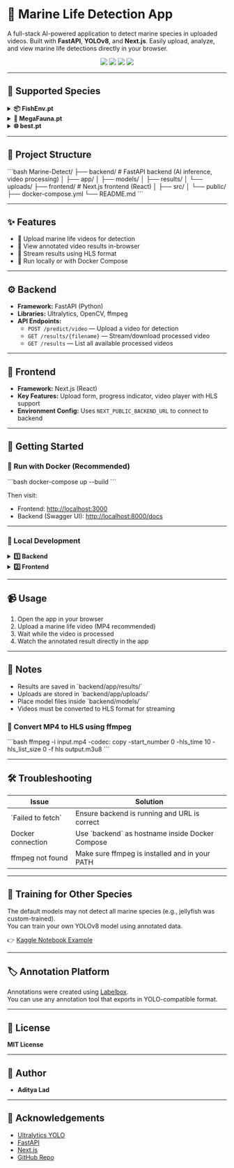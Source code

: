 # 🌊 Marine Life Detection App

A full-stack AI-powered application to detect marine species in uploaded videos. Built with **FastAPI**, **YOLOv8**, and **Next.js**. Easily upload, analyze, and view marine life detections directly in your browser.

<p align="center">
  <img src="https://img.shields.io/badge/FastAPI-005571?style=flat&logo=fastapi&logoColor=white" />
  <img src="https://img.shields.io/badge/Next.js-000000?style=flat&logo=nextdotjs&logoColor=white" />
  <img src="https://img.shields.io/badge/Docker-2496ED?style=flat&logo=docker&logoColor=white" />
  <img src="https://img.shields.io/badge/YOLOv8-Ultralytics-FF4088?style=flat&logo=python&logoColor=white" />
</p>

---
## 🐠 Supported Species

<details>
<summary><strong>📦 FishEnv.pt</strong></summary>

- fish  
- serranidae  
- urchin  
- scaridae  
- chaetodontidae  
- giant_clam  
- lutjanidae  
- muraenidae  
- sea_cucumber  
- haemulidae  
- lobster  
- crown_of_thorns  
- bolbometopon_muricatum  
- cheilinus_undulatus  
- cromileptes_altivelis  

</details>

<details>
<summary><strong>🐋 MegaFauna.pt</strong></summary>

- ray  
- shark  
- turtle  

</details>

<details>
<summary><strong>🌐 best.pt</strong></summary>

- jellyfish  

</details>

---

## 🧭 Project Structure

\`\`\`bash
Marine-Detect/
├── backend/         # FastAPI backend (AI inference, video processing)
│   ├── app/
│   ├── models/
│   ├── results/
│   └── uploads/
├── frontend/        # Next.js frontend (React)
│   ├── src/
│   └── public/
├── docker-compose.yml
└── README.md
\`\`\`

---

## ✨ Features

- 🎥 Upload marine life videos for detection  
- 🐬 View annotated video results in-browser  
- 🔄 Stream results using HLS format  
- 🐳 Run locally or with Docker Compose  

---



## ⚙️ Backend

- **Framework:** FastAPI (Python)
- **Libraries:** Ultralytics, OpenCV, ffmpeg
- **API Endpoints:**
  - `POST /predict/video` — Upload a video for detection
  - `GET /results/{filename}` — Stream/download processed video
  - `GET /results` — List all available processed videos

---

## 🎯 Frontend

- **Framework:** Next.js (React)
- **Key Features:** Upload form, progress indicator, video player with HLS support
- **Environment Config:** Uses `NEXT_PUBLIC_BACKEND_URL` to connect to backend

---

## 🚀 Getting Started

### 🐳 Run with Docker (Recommended)

\`\`\`bash
docker-compose up --build
\`\`\`

Then visit:
- Frontend: [http://localhost:3000](http://localhost:3000)
- Backend (Swagger UI): [http://localhost:8000/docs](http://localhost:8000/docs)

---

### 🔧 Local Development

<details>
<summary><strong>1️⃣ Backend</strong></summary>

\`\`\`bash
cd backend
python -m venv venv
source venv/bin/activate  # Windows: venv\Scripts\activate
pip install -r requirements.txt
\`\`\`

Install ffmpeg:  
- Ubuntu: \`sudo apt-get install ffmpeg\`  
- Windows: [Download](https://ffmpeg.org/download.html) and add to PATH

Run FastAPI server:

\`\`\`bash
uvicorn app.main:app --host 0.0.0.0 --port 8000
\`\`\`

</details>

<details>
<summary><strong>2️⃣ Frontend</strong></summary>

\`\`\`bash
cd frontend
npm install
\`\`\`

Set backend URL for development:

\`\`\`env
# .env.local
NEXT_PUBLIC_BACKEND_URL=http://localhost:8000
\`\`\`

Run Next.js dev server:

\`\`\`bash
npm run dev
\`\`\`

Access the frontend in your browser:  
[http://localhost:3000](http://localhost:3000)

</details>

---

## 📹 Usage

1. Open the app in your browser  
2. Upload a marine life video (MP4 recommended)  
3. Wait while the video is processed  
4. Watch the annotated result directly in the app  

---

## 📁 Notes

- Results are saved in \`backend/app/results/\`
- Uploads are stored in \`backend/app/uploads/\`
- Place model files inside \`backend/models/\`
- Videos must be converted to HLS format for streaming

### 🔄 Convert MP4 to HLS using ffmpeg

\`\`\`bash
ffmpeg -i input.mp4 -codec: copy -start_number 0 -hls_time 10 -hls_list_size 0 -f hls output.m3u8
\`\`\`

---

## 🛠️ Troubleshooting

| Issue                | Solution                                         |
|---------------------|--------------------------------------------------|
| \`Failed to fetch\`   | Ensure backend is running and URL is correct     |
| Docker connection   | Use \`backend\` as hostname inside Docker Compose |
| ffmpeg not found    | Make sure ffmpeg is installed and in your PATH   |

---

## 🧪 Training for Other Species

The default models may not detect all marine species (e.g., jellyfish was custom-trained).  
You can train your own YOLOv8 model using annotated data.

👉 [Kaggle Notebook Example](https://www.kaggle.com/code/adityalad1234/notebook5f94400af7)

---
## 🏷️ Annotation Platform

Annotations were created using [Labelbox](https://labelbox.com/).  
You can use any annotation tool that exports in YOLO-compatible format.

---

## 📜 License

**MIT License**

---

## 👤 Author

- **Aditya Lad**

---

## 🙏 Acknowledgements

- [Ultralytics YOLO](https://github.com/ultralytics/ultralytics)
- [FastAPI](https://fastapi.tiangolo.com/)
- [Next.js](https://nextjs.org/)
- [GitHub Repo](https://github.com/Orange-OpenSource/marine-detect)
